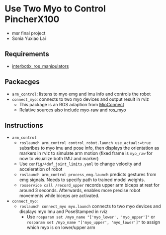 # Use Two Myo to Control PincherX100
* msr final project
* Sonia Yuxiao Lai

## Requirements 
* [interbotix_ros_manipulators](https://github.com/Interbotix/interbotix_ros_manipulators)

## Packacges
* `arm_control`: listens to myo emg and imu info and controls the robot
* `connect_myo`: connects to two myo devices and output result in rviz
    * This package is an ROS adaption from [MioConnect](https://github.com/francocruces/MioConnect)
    * Relative sources also include [myo-raw](https://github.com/dzhu/myo-raw) and [ros_myo](https://github.com/uts-magic-lab/ros_myo)

## Instructions
* `arm_control`
    * `roslaunch arm_control control_robot.launch use_actual:=true` 
    subsribes to myo imu and pose info, then displays the orientation as markers in rviz to simulate arm motion (fixed frame is `myo_raw` for now to visualize both IMU and marker)
    * Use `config/4dof_joint_limits.yaml` to change velocity and acceleration of robot 
    * `roslaunch arm_control process_emg.launch`
    predicts gestures from emg signals. Needs to specify path to trained model weights.
    * `rosservice call /record_upper` records upper arm biceps at rest for around 3 seconds. Afterwards, enables more precise robot movements while biceps are activated.
* `connect_myo`: 
    * `roslaunch connect_myo myo.launch`
        connects to two myo devices and displays myo  Imu and PoseStamped in rviz 
        * Use `rosparam set /myo_name "['myo_lower', 'myo_upper']"` or `rosparam set /myo_name "['myo_upper', 'myo_lower']"` to assign which myo is on lower/upper arm